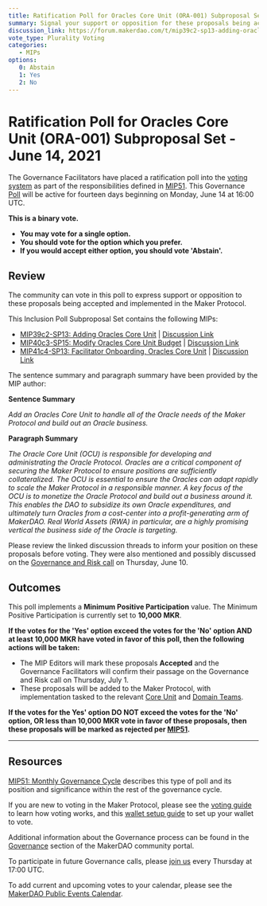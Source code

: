 ```yaml
---
title: Ratification Poll for Oracles Core Unit (ORA-001) Subproposal Set - June 14, 2021
summary: Signal your support or opposition for these proposals being accepted and implemented in the Maker Protocol. 
discussion_link: https://forum.makerdao.com/t/mip39c2-sp13-adding-oracles-core-unit/8048
vote_type: Plurality Voting
categories:
   - MIPs
options:
   0: Abstain
   1: Yes
   2: No
---
```

# Ratification Poll for Oracles Core Unit (ORA-001) Subproposal Set - June 14, 2021

The Governance Facilitators have placed a ratification poll into the [voting system](https://vote.makerdao.com/polling) as part of the responsibilities defined in [MIP51](https://mips.makerdao.com/mips/details/MIP51). This Governance [Poll](https://community-development.makerdao.com/en/learn/governance/on-chain-gov) will be active for fourteen days beginning on Monday, June 14 at 16:00 UTC.

**This is a binary vote.** 
- **You may vote for a single option.** 
- **You should vote for the option which you prefer.**
- **If you would accept either option, you should vote 'Abstain'.**

## Review

The community can vote in this poll to express support or opposition to these proposals being accepted and implemented in the Maker Protocol.

This Inclusion Poll Subproposal Set contains the following MIPs:

* [MIP39c2-SP13: Adding Oracles Core Unit](https://github.com/makerdao/mips/blob/7c1493df76ddb29fa2c11091bf97b17441efe059/MIP39/MIP39c2-Subproposals/MIP39c2-SP13.md) | [Discussion Link](https://forum.makerdao.com/t/mip39c2-sp13-adding-oracles-core-unit/8048)
* [MIP40c3-SP15: Modify Oracles Core Unit Budget](https://github.com/makerdao/mips/blob/2686114c2299bd556bd57d6ab5efa2abb4d6079e/MIP40/MIP40c3-Subproposals/MIP40c3-SP15.md) | [Discussion Link](https://forum.makerdao.com/t/mip40c3-sp15-modify-oracles-core-unit-budget/8047)
* [MIP41c4-SP13: Facilitator Onboarding, Oracles Core Unit](https://github.com/makerdao/mips/blob/e88565f9654eab3764d01855bb1290847fda4931/MIP41/MIP41c4-Subproposals/MIP41c4-SP13.md) | [Discussion Link](https://forum.makerdao.com/t/mip41c4-sp13-facilitator-onboarding-oracles-core-unit/8046)

The sentence summary and paragraph summary have been provided by the MIP author:

**Sentence Summary**

*Add an Oracles Core Unit to handle all of the Oracle needs of the Maker Protocol and build out an Oracle business.*

**Paragraph Summary**

*The Oracle Core Unit (OCU) is responsible for developing and administrating the Oracle Protocol. Oracles are a critical component of securing the Maker Protocol to ensure positions are sufficiently collateralized. The OCU is essential to ensure the Oracles can adapt rapidly to scale the Maker Protocol in a responsible manner. A key focus of the OCU is to monetize the Oracle Protocol and build out a business around it. This enables the DAO to subsidize its own Oracle expenditures, and ultimately turn Oracles from a cost-center into a profit-generating arm of MakerDAO. Real World Assets (RWA) in particular, are a highly promising vertical the business side of the Oracle is targeting.*

Please review the linked discussion threads to inform your position on these proposals before voting. They were also mentioned and possibly discussed on the [Governance and Risk call](https://forum.makerdao.com/t/agenda-discussion-scientific-governance-and-risk-145-thursday-june-10-17-00-utc/8590) on Thursday, June 10.

## Outcomes

This poll implements a **Minimum Positive Participation** value. The Minimum Positive Participation is currently set to **10,000 MKR**.

**If the votes for the 'Yes' option exceed the votes for the 'No' option AND at least 10,000 MKR have voted in favor of this poll, then the following actions will be taken:**
* The MIP Editors will mark these proposals **Accepted** and the Governance Facilitators will confirm their passage on the Governance and Risk call on Thursday, July 1. 
* These proposals will be added to the Maker Protocol, with implementation tasked to the relevant [Core Unit](https://mips.makerdao.com/mips/details/MIP38#mip38c2-core-unit-state) and [Domain Teams](https://mips.makerdao.com/mips/details/MIP7#mip7c2-the-current-domain-roles-list).

**If the votes for the Yes' option DO NOT exceed the votes for the 'No' option, OR less than 10,000 MKR vote in favor of these proposals, then these proposals will be marked as rejected per [MIP51](https://mips.makerdao.com/mips/details/MIP51#mip51c2-ratification-poll).**

---

## Resources

[MIP51: Monthly Governance Cycle](https://mips.makerdao.com/mips/details/MIP51) describes this type of poll and its position and significance within the rest of the governance cycle.

If you are new to voting in the Maker Protocol, please see the [voting guide](https://community-development.makerdao.com/en/learn/governance/how-voting-works/) to learn how voting works, and this [wallet setup guide](https://community-development.makerdao.com/en/learn/governance/voting-setup/) to set up your wallet to vote.

Additional information about the Governance process can be found in the [Governance](https://community-development.makerdao.com/en/learn/governance) section of the MakerDAO community portal.

To participate in future Governance calls, please [join us](https://github.com/makerdao/community/tree/master/governance/governance-and-risk-meetings) every Thursday at 17:00 UTC.

To add current and upcoming votes to your calendar, please see the [MakerDAO Public Events Calendar](https://calendar.google.com/calendar/embed?src=makerdao.com_3efhm2ghipksegl009ktniomdk%40group.calendar.google.com&ctz=UTC&mode=week&showCalendars=0&showPrint=0).
